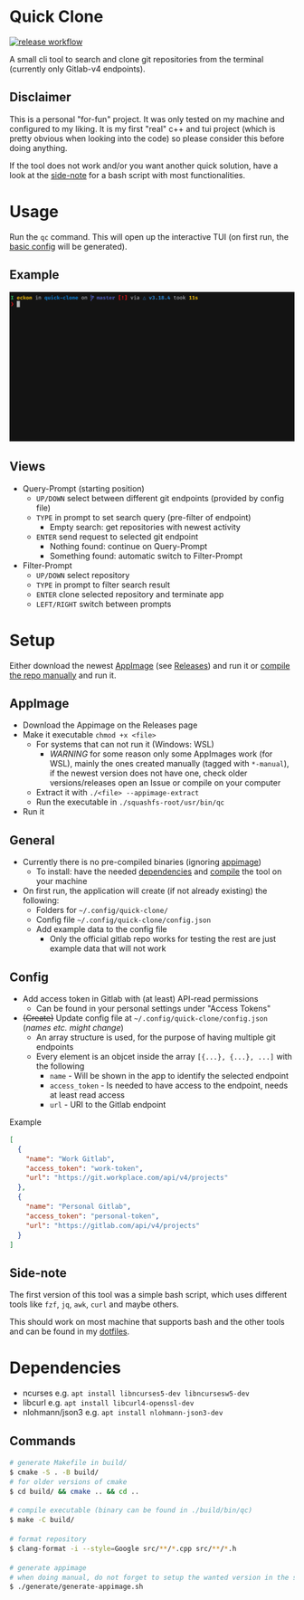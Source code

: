 # Quick Clone

[![release workflow](https://github.com/eckon/quick-clone/actions/workflows/release.yml/badge.svg)](https://github.com/eckon/quick-clone/actions/workflows/release.yml)

A small cli tool to search and clone git repositories from the terminal (currently only Gitlab-v4 endpoints).


## Disclaimer

This is a personal "for-fun" project. It was only tested on my machine and configured to my liking. It is my first "real" c++ and tui project (which is pretty obvious when looking into the code) so please consider this before doing anything.

If the tool does not work and/or you want another quick solution, have a look at the [side-note](#side-note) for a bash script with most functionalities.


# Usage

Run the `qc` command. This will open up the interactive TUI (on first run, the [basic config](#general) will be generated).


## Example

![Example Usage of quick-clone](./quick-clone-example.gif)


## Views
* Query-Prompt (starting position)
  * `UP/DOWN` select between different git endpoints (provided by config file)
  * `TYPE` in prompt to set search query (pre-filter of endpoint)
    * Empty search: get repositories with newest activity
  * `ENTER` send request to selected git endpoint
    * Nothing found: continue on Query-Prompt
    * Something found: automatic switch to Filter-Prompt
* Filter-Prompt
  * `UP/DOWN` select repository
  * `TYPE` in prompt to filter search result
  * `ENTER` clone selected repository and terminate app
  * `LEFT/RIGHT` switch between prompts


# Setup
Either download the newest [AppImage](#appimage) (see [Releases](https://github.com/eckon/quick-clone/releases)) and run it
or [compile the repo manually](#general) and run it.


## AppImage

* Download the Appimage on the Releases page
* Make it executable `chmod +x <file>`
  * For systems that can not run it (Windows: WSL)
    * *WARNING* for some reason only some AppImages work (for WSL), mainly the ones created manually (tagged with `*-manual`), if the newest version does not have one, check older versions/releases open an Issue or compile on your computer
  * Extract it with `./<file> --appimage-extract`
  * Run the executable in `./squashfs-root/usr/bin/qc`
* Run it


## General

* Currently there is no pre-compiled binaries (ignoring [appimage](#appimage))
  * To install: have the needed [dependencies](#dependencies) and [compile](#commands) the tool on your machine
* On first run, the application will create (if not already existing) the following:
  * Folders for `~/.config/quick-clone/`
  * Config file `~/.config/quick-clone/config.json`
  * Add example data to the config file
    * Only the official gitlab repo works for testing the rest are just example data that will not work


## Config

* Add access token in Gitlab with (at least) API-read permissions
  * Can be found in your personal settings under "Access Tokens"
* ~~(Create)~~ Update config file at `~/.config/quick-clone/config.json` (_names etc. might change_)
  * An array structure is used, for the purpose of having multiple git endpoints
  * Every element is an objcet inside the array `[{...}, {...}, ...]` with the following
    * `name` - Will be shown in the app to identify the selected endpoint
    * `access_token` - Is needed to have access to the endpoint, needs at least read access
    * `url` - URI to the Gitlab endpoint

Example
```json
[
  {
    "name": "Work Gitlab",
    "access_token": "work-token",
    "url": "https://git.workplace.com/api/v4/projects"
  },
  {
    "name": "Personal Gitlab",
    "access_token": "personal-token",
    "url": "https://gitlab.com/api/v4/projects"
  }
]
```


## Side-note

The first version of this tool was a simple bash script, which uses different tools like `fzf`, `jq`, `awk`, `curl` and maybe others.

This should work on most machine that supports bash and the other tools and can be found in my [dotfiles](https://github.com/eckon/dotfiles/blob/master/custom-scripts/gitlab-search-and-clone.sh).


# Dependencies

- ncurses e.g. `apt install libncurses5-dev libncursesw5-dev`
- libcurl e.g. `apt install libcurl4-openssl-dev`
- nlohmann/json3 e.g. `apt install nlohmann-json3-dev`


## Commands

```sh
# generate Makefile in build/
$ cmake -S . -B build/
# for older versions of cmake
$ cd build/ && cmake .. && cd ..

# compile executable (binary can be found in ./build/bin/qc)
$ make -C build/

# format repository
$ clang-format -i --style=Google src/**/*.cpp src/**/*.h

# generate appimage
# when doing manual, do not forget to setup the wanted version in the script (CI/CD does it automatically)
$ ./generate/generate-appimage.sh
```
